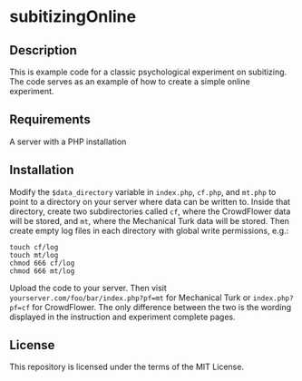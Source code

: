 subitizingOnline
================


Description
-----------

This is example code for a classic psychological experiment on subitizing. The code serves as an example of how to create a simple online experiment.


Requirements
------------

A server with a PHP installation


Installation
------------

Modify the ```$data_directory``` variable in ```index.php```, ```cf.php```, and ```mt.php``` to point to a directory on your server where data can be written to. Inside that directory, create two subdirectories called ```cf```, where the CrowdFlower data will be stored, and ```mt```, where the Mechanical Turk data will be stored. Then create empty log files in each directory with global write permissions, e.g.:

```
touch cf/log
touch mt/log
chmod 666 cf/log
chmod 666 mt/log
```

Upload the code to your server. Then visit ```yourserver.com/foo/bar/index.php?pf=mt``` for Mechanical Turk or ```index.php?pf=cf``` for CrowdFlower. The only difference between the two is the wording displayed in the instruction and experiment complete pages.


License
-------

This repository is licensed under the terms of the MIT License.
